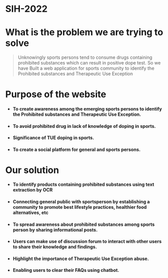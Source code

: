 # SIH-2022

# What is the problem we are trying to solve

> Unknowingly sports persons tend to consume drugs containing prohibited substances which can result in positive dope test. 
> So we have Built a web application for sports community to identify the Prohibited substances and Therapeutic Use Exception

# Purpose of the website

- #### To **create awareness** among the emerging sports persons to identify the Prohibited substances and Therapeutic Use Exception.
- #### To avoid **prohibited drug in lack of knowledge** of doping in sports.
- #### **Significance of TUE** doping in sports.
- #### To create a **social platform** for general and sports persons.

# Our solution

- #### To **identify products containing prohibited substances** using text extraction by OCR
- #### Connecting general public with sportsperson by **establishing a community** to promote best lifestyle practices, healthier food alternatives, etc
- #### To **spread awareness** about prohibited substances among sports person by sharing informational posts.
- #### Users can make use of **discussion forum** to interact with other users to share their knowledge and findings.
- #### Highlight the importance of **Therapeutic Use Exception abuse**.
- #### Enabling users to clear their FAQs using **chatbot**.
